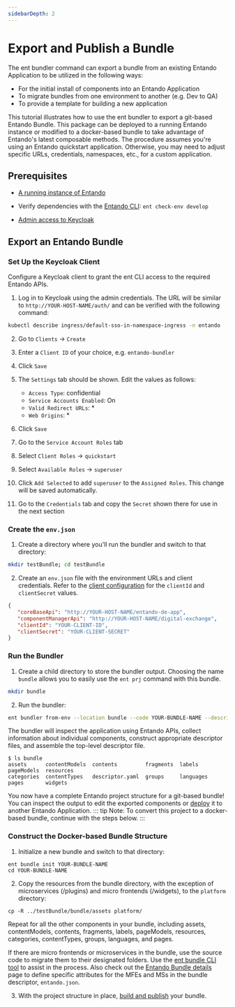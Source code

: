 ```yaml
---
sidebarDepth: 2
---
```

# Export and Publish a Bundle

The ent bundler command can export a bundle from an existing Entando Application to be utilized in the following ways: 
- For the initial install of components into an Entando Application
- To migrate bundles from one environment to another (e.g. Dev to QA)
- To provide a template for building a new application

This tutorial illustrates how to use the ent bundler to export a git-based Entando Bundle. This package can be deployed to a running Entando instance or modified to a docker-based bundle to take advantage of Entando's latest composable methods. The procedure assumes you're using an Entando quickstart application. Otherwise, you may need to adjust specific URLs, credentials, namespaces, etc., for a custom application.

## Prerequisites
* [A running instance of Entando](../../../docs/getting-started/)
* Verify dependencies with the [Entando CLI](../../../docs/getting-started/entando-cli.md#check-the-environment): `ent check-env develop`

* [Admin access to Keycloak](../../../docs/consume/identity-management.md#logging-into-your-keycloak-instance)


## Export an Entando Bundle

### Set Up the Keycloak Client
Configure a Keycloak client to grant the ent CLI access to the required Entando APIs.

1. Log in to Keycloak using the admin credentials. The URL will be similar to `http://YOUR-HOST-NAME/auth/` and can be verified with the following command:
``` sh
kubectl describe ingress/default-sso-in-namespace-ingress -n entando
```

2. Go to `Clients` → `Create`
3. Enter a `Client ID` of your choice, e.g. `entando-bundler`
4. Click `Save`
5. The `Settings` tab should be shown. Edit the values as follows:
    * `Access Type`: confidential
    * `Service Accounts Enabled`: On
    * `Valid Redirect URLs`: *
    * `Web Origins`: *

6. Click `Save`
7. Go to the `Service Account Roles` tab
8. Select `Client Roles` → `quickstart`
9. Select `Available Roles` → `superuser`
10. Click `Add Selected` to add `superuser` to the `Assigned Roles`. This change will be saved automatically. 
11. Go to the `Credentials` tab and copy the `Secret` shown there for use in the next section
 
### Create the `env.json`
1. Create a directory where you'll run the bundler and switch to that directory:
```sh
mkdir testBundle; cd testBundle
```
2. Create an `env.json` file with the environment URLs and client credentials. Refer to the [client configuration](#set-up-the-keycloak-client) for the `clientId` and `clientSecret` values.

``` json
{
   "coreBaseApi": "http://YOUR-HOST-NAME/entando-de-app",
   "componentManagerApi": "http://YOUR-HOST-NAME/digital-exchange",
   "clientId": "YOUR-CLIENT-ID",
   "clientSecret": "YOUR-CLIENT-SECRET"
}
```

### Run the Bundler
1. Create a child directory to store the bundler output. Choosing the name `bundle` allows you to easily use the `ent prj` command with this bundle.
``` sh
mkdir bundle
```
2. Run the bundler:
``` sh
ent bundler from-env --location bundle --code YOUR-BUNDLE-NAME --description “Your Exported Bundle”
```
The bundler will inspect the application using Entando APIs, collect information about individual components, construct appropriate descriptor files, and assemble the top-level descriptor file.

``` 
$ ls bundle
assets      contentModels  contents         fragments  labels     pageModels  resources
categories  contentTypes   descriptor.yaml  groups     languages  pages       widgets
```

You now have a complete Entando project structure for a git-based bundle! You can inspect the output to edit the exported components or [deploy](publish-project-bundle.md) it to another Entando Application. 
::: tip Note:
To convert this project to a docker-based bundle, continue with the steps below. 
:::

### Construct the Docker-based Bundle Structure

1. Initialize a new bundle and switch to that directory:
``` 
ent bundle init YOUR-BUNDLE-NAME
cd YOUR-BUNDLE-NAME
```
2. Copy the resources from the bundle directory, with the exception of microservices (/plugins) and micro frontends (/widgets), to the `platform` directory:
```
cp -R ../testBundle/bundle/assets platform/
```
Repeat for all the other components in your bundle, including assets, contentModels, contents, fragments, labels, pageModels, resources, categories, contentTypes, groups, languages, and pages.

If there are micro frontends or microservices in the bundle, use the source code to migrate them to their designated folders. Use the [ent bundle CLI tool](../../../docs/getting-started/ent-bundle.md) to assist in the process. Also check out the [Entando Bundle details](../../../docs/curate/bundle-details.md) page to define specific attributes for the MFEs and MSs in the bundle descriptor, `entando.json`.

3. With the project structure in place, [build and publish](publish-project-bundle.md) your bundle.